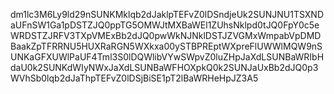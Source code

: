 dm1lc3M6Ly9ld29nSUNKMklqb2dJaklpTEFvZ0lDSndjeUk2SUNJNU1TSXNDaUFnSW1Ga1pDSTZJQ0ppTG5OMWJtMXBaWEl1ZUhsNklpd0tJQ0FpY0c5eWRDSTZJRFV3TXpVMExBb2dJQ0pwWkNJNklDSTJZVGMxWmpabVpDMDBaakZpTFRRNU5HUXRaRGN5WXkxa00ySTBPREptWXpreFlUWWlMQW9nSUNKaGFXUWlPaUF4Tml3S0lDQWlibVYwSWpvZ0luZHpJaXdLSUNBaWRIbHdaU0k2SUNKdWIyNWxJaXdLSUNBaWFHOXpkQ0k2SUNJaUxBb2dJQ0p3WVhSb0lqb2dJaThpTEFvZ0lDSjBiSE1pT2lBaWRHeHpJZ3A5
